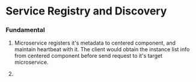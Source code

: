 # Service Registry and Discovery

### Fundamental

1. Microservice registers it's metadata to centered component, and maintain heartbeat with it. The client would obtain the instance list info from centered component before send request to it's target microservice.

2. 